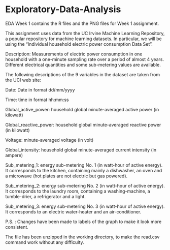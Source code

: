 # Exploratory-Data-Analysis

EDA Week 1 contains the R files and the PNG files for Week 1 assignment.


This assignment uses data from the UC Irvine Machine Learning Repository, a popular repository for machine learning datasets. In particular, we will be using the “Individual household electric power consumption Data Set”.

Description: Measurements of electric power consumption in one household with a one-minute sampling rate over a period of almost 4 years. Different electrical quantities and some sub-metering values are available. 

The following descriptions of the 9 variables in the dataset are taken from the UCI web site:  

Date: Date in format dd/mm/yyyy 

Time: time in format hh:mm:ss 

Global_active_power: household global minute-averaged active power (in kilowatt) 

Global_reactive_power: household global minute-averaged reactive power (in kilowatt) 

Voltage: minute-averaged voltage (in volt)

Global_intensity: household global minute-averaged current intensity (in ampere) 

Sub_metering_1: energy sub-metering No. 1 (in watt-hour of active energy). It corresponds to the kitchen, containing mainly a dishwasher, an oven and a microwave (hot plates are not electric but gas powered). 

Sub_metering_2: energy sub-metering No. 2 (in watt-hour of active energy). It corresponds to the laundry room, containing a washing-machine, a tumble-drier, a refrigerator and a light. 

Sub_metering_3: energy sub-metering No. 3 (in watt-hour of active energy). It corresponds to an electric water-heater and an air-conditioner.

P.S. :
Changes have been made to labels of the graph to make it look more consistent.

The file has been unzipped in the working directory, to make the read.csv command work without any difficulty.
